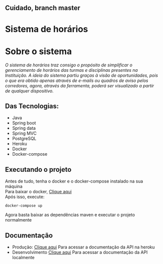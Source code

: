 ## Cuidado, branch master
# Sistema de horários
# Sobre o sistema

*O sistema de horários traz consigo o propósito de simplificar o gerenciamento de horários das turmas e disciplinas presentes na Instituição.
A ideia do sistema partiu graças à visão de oportunidades, pois o que era obtido apenas através de e-mails ou quadros de aviso pelos corredores, agora,
através da ferramenta, poderá ser visualizado a partir de qualquer dispositivo.*
## Das Tecnologias:
- Java
- Spring boot
- Spring data
- Spring MVC
- PostgreSQL
- Heroku
- Docker
- Docker-compose
## Executando o projeto

Antes de tudo, tenha o docker e o docker-compose instalado na sua máquina  
Para baixar o docker, [Clique aqui](https://docs.microsoft.com/pt-br/virtualization/windowscontainers/manage-docker/configure-docker-daemon)  
Após isso, execute:
```
docker-compose up
```
Agora basta baixar as dependências maven e executar o projeto normalmente

## Documentação
- Produção:  [Clique aqui](https://sistema-de-horario.herokuapp.com/swagger-ui.html#/) Para acessar a documentação da API na heroku
- Desenvolvimento  [Clique aqui](http://localhost:8080/swagger-ui.html#/) Para acessar a documentação da API localmente
